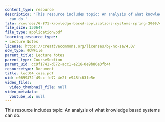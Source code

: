 ```yaml
---
content_type: resource
description: 'This resource includes topic: An analysis of what knowledge based systems
  can do.'
file: /courses/6-871-knowledge-based-applications-systems-spring-2005/e069987249ccfe724e2fe948fc63fe5e_lect04_case.pdf
file_size: 130647
file_type: application/pdf
learning_resource_types:
- Lecture Notes
license: https://creativecommons.org/licenses/by-nc-sa/4.0/
ocw_type: OCWFile
parent_title: Lecture Notes
parent_type: CourseSection
parent_uid: cc9f1741-d172-acc1-e218-0e9b80e3fb4f
resourcetype: Document
title: lect04_case.pdf
uid: e0699872-49cc-fe72-4e2f-e948fc63fe5e
video_files:
  video_thumbnail_file: null
video_metadata:
  youtube_id: null
---
```

This resource includes topic: An analysis of what knowledge based systems can do.